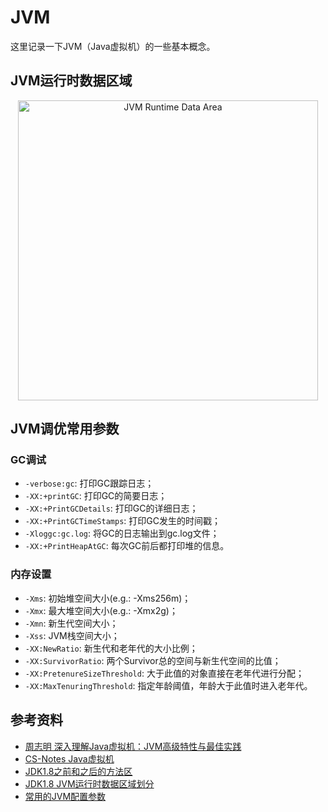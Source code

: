 # JVM

这里记录一下JVM（Java虚拟机）的一些基本概念。

## JVM运行时数据区域

<center><img src="https://zhoushengsheng.github.io/java/image/jvm_data_area.svg" alt="JVM Runtime Data Area" width="480"></center>

## JVM调优常用参数

### GC调试

* `-verbose:gc`: 打印GC跟踪日志；
* `-XX:+printGC`: 打印GC的简要日志；
* `-XX:+PrintGCDetails`: 打印GC的详细日志；
* `-XX:+PrintGCTimeStamps`: 打印GC发生的时间戳；
* `-Xloggc:gc.log`: 将GC的日志输出到gc.log文件；
* `-XX:+PrintHeapAtGC`: 每次GC前后都打印堆的信息。

### 内存设置

* `-Xms`: 初始堆空间大小(e.g.: -Xms256m)；
* `-Xmx`: 最大堆空间大小(e.g.: -Xmx2g)；
* `-Xmn`: 新生代空间大小；
* `-Xss`: JVM栈空间大小；
* `-XX:NewRatio`: 新生代和老年代的大小比例；
* `-XX:SurvivorRatio`: 两个Survivor总的空间与新生代空间的比值；
* `-XX:PretenureSizeThreshold`: 大于此值的对象直接在老年代进行分配；
* `-XX:MaxTenuringThreshold`: 指定年龄阈值，年龄大于此值时进入老年代。

## 参考资料

* [周志明 深入理解Java虚拟机：JVM高级特性与最佳实践](https://item.jd.com/11252778.html)
* [CS-Notes Java虚拟机](https://github.com/CyC2018/CS-Notes/blob/master/notes/Java%20%E8%99%9A%E6%8B%9F%E6%9C%BA.md)
* [JDK1.8之前和之后的方法区](https://blog.csdn.net/qq_41872909/article/details/87903370)
* [JDK1.8 JVM运行时数据区域划分](https://blog.csdn.net/bruce128/article/details/79357870)
* [常用的JVM配置参数](https://www.cnblogs.com/wuyx/p/9627542.html)
